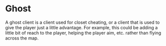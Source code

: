 # Ghost

A ghost client is a client used for closet cheating, or a client that is used to give the player just a little advantage. For example, this could be adding a little bit of reach to the player, helping the player aim, etc. rather than flying across the map.

